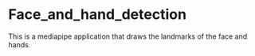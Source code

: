 # Face_and_hand_detection
 This is a mediapipe application that draws the landmarks of the face and hands
